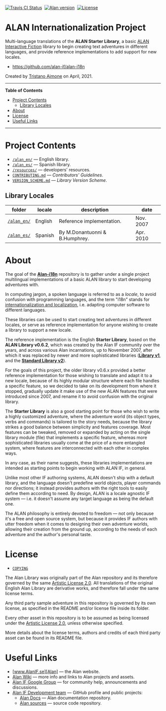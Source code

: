 [![Travis CI Status][travis badge]][travis link]&nbsp;
[![Alan version][alan badge]][alan link]&nbsp;
[![License][license badge]][COPYING]

# ALAN Internationalization Project

Multi-language translations of the __ALAN Starter Library__, a basic [ALAN Interactive Fiction] library to begin creating text adventures in different languages, and provide reference  implementations to add support for new locales.

- https://github.com/alan-if/alan-i18n

Created by [Tristano Ajmone] on April, 2021.

-----

**Table of Contents**


<!-- MarkdownTOC autolink="true" bracket="round" autoanchor="false" lowercase="only_ascii" uri_encoding="true" levels="1,2,3,4" -->

- [Project Contents](#project-contents)
    - [Library Locales](#library-locales)
- [About](#about)
- [License](#license)
- [Useful Links](#useful-links)

<!-- /MarkdownTOC -->

-----

# Project Contents

- [`/alan_en/`][en] — English library.
- [`/alan_es/`][es] — Spanish library.
- [`/resources/`][resources/] — developers' resources.
- [`CONTRIBUTING.md`][CONTRIBUTING.md] — _Contributors' Guidelines_.
- [`VERSION_SCHEME.md`][VERSION_SCHEME.md] — _Library Version Scheme_.


## Library Locales

|       folder      |  locale |          description           |    date   |
|-------------------|---------|--------------------------------|-----------|
| [`/alan_en/`][en] | English | Reference implementation.      | Nov. 2007 |
| [`/alan_es/`][es] | Spanish | By M.Donantuonni & B.Humphrey. | Apr. 2010 |

# About

The goal of the __[Alan-i18n]__ repository is to gather under a single project multilingual implementations of a basic ALAN library to start developing adventures with.

In computing jargon, a spoken language is referred to as a _locale_, to avoid confusion with programming languages, and the term "i18n" stands for [internationalization and localization], i.e. adapting computer software to different languages.

These libraries can be used to start creating text adventures in different locales, or serve as reference implementation for anyone wishing to create a library to support a new locale.

The reference implementation is the English __Starter Library__, based on the __ALAN Library v0.6.2__, which was created by the Alan IF community over the years, and across various Alan incarnations, up to November 2007, after which it was replaced by newer and more sophisticated libraries (__[Library v1]__, and the __[Standard Library v2]__).

For the goals of this project, the older library v0.6.x provided a better reference implementation for those wishing to translate and adapt it to a new locale, because of its highly modular structure where each file handles a specific feature, so we decided to take on its development from where it stopped, gradually update it make use of the new ALAN features that were introduced since 2007, and rename it to avoid confusion with the original library.

The __Starter Library__ is also a good starting point for those who wish to write a highly customized adventure, where the adventure world (its object types, verbs and commands) is tailored to the story needs, because the library strikes a good balance between simplicity and features coverage.
Most features can be tweaked, removed or expanded by acting on the single library module (file) that implements a specific feature, whereas more sophisticated libraries usually come at the price of a more entangled system, where features are interconnected with each other in complex ways.

In any case, as their name suggests, these libraries implementations are intended as starting points to begin working with ALAN IF, in general.

Unlike most other IF authoring systems, ALAN doesn't ship with a default library, and the language doesn't predefine world objects, player commands nor directions; it instead provides authors with the right tools to easily define them according to need.
By design, ALAN is a locale agnostic IF system — i.e. it doesn't assume any target language as being the default one.

The ALAN philosophy is entirely devoted to freedom — not only because it's a free and open source system, but because it provides IF authors with utter freedom when it comes to designing their own adventure worlds, allowing their creation from the ground up, according to the needs of each adventure and the author's personal taste.


# License

- [`COPYING`][COPYING]

The Alan Library was originally part of the Alan repository and its therefore governed by the same [Artistic License 2.0].
All translations of the original English Alan Library are derivative works, and therefore fall under the same license terms.

Any third party sample adventure in this repository is governed by its own license, as specified in the README and/or license file inside its folder.

Every other asset in this repository is to be assumed as being licensed under the [Artistic License 2.0], unless otherwise specified.

More details about the license terms, authors and credits of each third party asset can be found in its README file.


# Useful Links

- [www.AlanIF.se][Alan] — the Alan website.
- [Alan Wiki] — more info and links to Alan projects and assets.
- [Alan IF Google Group] — for community help, announcements and discussions.
- [Alan IF Development team] — GitHub profile and public projects:
    + [Alan Docs] — Alan documentation repository.
    + [Alan sources][Alan GitHub] — source code repository.

<!-----------------------------------------------------------------------------
                               REFERENCE LINKS
------------------------------------------------------------------------------>

[Alan-i18n]: https://github.com/alan-if/alan-i18n "Visit the Alan-i18n repository on GitHub"
[Artistic License 2.0]: https://opensource.org/licenses/Artistic-2.0 "View the Artistic License 2.0 at Open Source Initiative"
[internationalization and localization]: https://en.wikipedia.org/wiki/Internationalization_and_localization "Wikipedia page on internationalization and localization"

<!-- badges -->

[travis badge]: https://travis-ci.com/alan-if/alan-i18n.svg?branch=main "Travis CI: EditorConfig validation status"
[travis link]: https://travis-ci.com/alan-if/alan-i18n
[alan badge]: https://img.shields.io/badge/ALAN-3.0beta7-yellow
[alan link]: https://www.alanif.se/download-alan-v3/development-kits/development-kits-3-0beta7 "Tested with Alan SDK 3.0beta7"
[license badge]: https://img.shields.io/badge/license-Artistic%20License%202.0-blue

<!-- ALAN Links -->

[Alan]: https://www.alanif.se/ "Visit the Alan website"
[ALAN Interactive Fiction]: https://www.alanif.se/ "Visit the Alan website"
[Alan Wiki]: https://github.com/alan-if/alan/wiki "Visit the Alan Wiki on GitHub"
[Alan IF Google Group]: https://groups.google.com/g/alan-if/ "Visit the Alan IF discussions group on Google Groups"
[Alan GitHub]: https://github.com/alan-if/alan/ "Visit the Alan source repository on GitHub"
[Alan Docs]: https://github.com/alan-if/alan-docs "Visit the Alan Docs project on GitHub"

[Alan SDK]: https://www.alanif.se/download-alan-v3/development-kits "Go to the Alan SDK section of the Alan website"

<!-- ALAN Libraries -->

[Library v1]: https://www.alanif.se/download-alan-v3/download-library/library-v1-00 "Go to the download page of the Alan Library v1"
[Standard Library v2]: https://github.com/AnssiR66/AlanStdLib "Visit the Standard Library v2 repository on GitHub"

<!-- project files and folders -->

[en]: ./alan_en/ "Navigate to ALAN English folder"
[es]: ./alan_es/ "Navigate to ALAN Spanish folder"
[resources/]: ./resources "Navigate to resources folder"

[COPYING]: ./COPYING "View Artistic License 2.0"
[CONTRIBUTING.md]: ./CONTRIBUTING.md "Read 'Contributors' Guidelines' documentation"
[VERSION_SCHEME.md]: ./VERSION_SCHEME.md "Read 'Library Version Scheme' documentation"

<!-- people and organizations -->

[Alan IF Development team]: https://github.com/alan-if "Visit the Alan Interactive Fiction Development team organization on GitHub"

[Anssi Räisänen]: https://github.com/AnssiR66 "View Anssi Räisänen's GitHub profile"
[Tristano Ajmone]: https://github.com/tajmone "View Tristano Ajmone's GitHub profile"
[Thomas Nilefalk]: https://github.com/thoni56 "View Thomas Nilefalk's GitHub profile"

<!-- EOF -->
